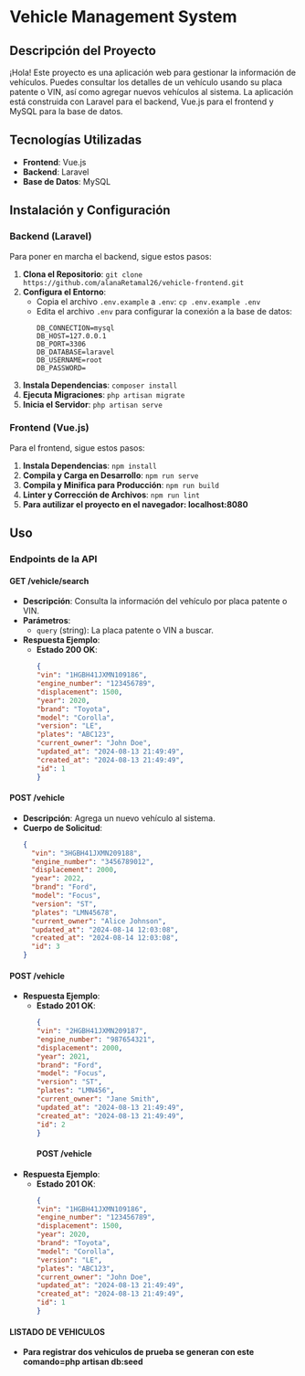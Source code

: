 # Vehicle Management System

## Descripción del Proyecto
¡Hola! Este proyecto es una aplicación web para gestionar la información de vehículos. Puedes consultar los detalles de un vehículo usando su placa patente o VIN, así como agregar nuevos vehículos al sistema. La aplicación está construida con Laravel para el backend, Vue.js para el frontend y MySQL para la base de datos.

## Tecnologías Utilizadas
- **Frontend**: Vue.js
- **Backend**: Laravel
- **Base de Datos**: MySQL

## Instalación y Configuración

### Backend (Laravel)
Para poner en marcha el backend, sigue estos pasos:
1. **Clona el Repositorio**: `git clone https://github.com/alanaRetamal26/vehicle-frontend.git`
2. **Configura el Entorno**:
   - Copia el archivo `.env.example` a `.env`: `cp .env.example .env`
   - Edita el archivo `.env` para configurar la conexión a la base de datos:
     ```plaintext
     DB_CONNECTION=mysql
     DB_HOST=127.0.0.1
     DB_PORT=3306
     DB_DATABASE=laravel
     DB_USERNAME=root
     DB_PASSWORD=
     ```
3. **Instala Dependencias**: `composer install`
4. **Ejecuta Migraciones**: `php artisan migrate`
5. **Inicia el Servidor**: `php artisan serve`

### Frontend (Vue.js)
Para el frontend, sigue estos pasos:
1. **Instala Dependencias**: `npm install`
2. **Compila y Carga en Desarrollo**: `npm run serve`
3. **Compila y Minifica para Producción**: `npm run build`
4. **Linter y Corrección de Archivos**: `npm run lint`
5. **Para autilizar el proyecto en el navegador: localhost:8080**

## Uso

### Endpoints de la API

#### GET /vehicle/search
- **Descripción**: Consulta la información del vehículo por placa patente o VIN.
- **Parámetros**:
  - `query` (string): La placa patente o VIN a buscar.
- **Respuesta Ejemplo**:
  - **Estado 200 OK**:
    ```json
    {
    "vin": "1HGBH41JXMN109186",
    "engine_number": "123456789",
    "displacement": 1500,
    "year": 2020,
    "brand": "Toyota",
    "model": "Corolla",
    "version": "LE",
    "plates": "ABC123",
    "current_owner": "John Doe",
    "updated_at": "2024-08-13 21:49:49",
    "created_at": "2024-08-13 21:49:49",
    "id": 1
    }
    ```

#### POST /vehicle
- **Descripción**: Agrega un nuevo vehículo al sistema.
- **Cuerpo de Solicitud**:
  ```json
  {
    "vin": "3HGBH41JXMN209188",
    "engine_number": "3456789012",
    "displacement": 2000,
    "year": 2022,
    "brand": "Ford",
    "model": "Focus",
    "version": "ST",
    "plates": "LMN45678",
    "current_owner": "Alice Johnson",
    "updated_at": "2024-08-14 12:03:08",
    "created_at": "2024-08-14 12:03:08",
    "id": 3
  }
#### POST /vehicle
- **Respuesta Ejemplo**:
  - **Estado 201 OK**:
    ```json
    {
    "vin": "2HGBH41JXMN209187",
    "engine_number": "987654321",
    "displacement": 2000,
    "year": 2021,
    "brand": "Ford",
    "model": "Focus",
    "version": "ST",
    "plates": "LMN456",
    "current_owner": "Jane Smith",
    "updated_at": "2024-08-13 21:49:49",
    "created_at": "2024-08-13 21:49:49",
    "id": 2
    }
      ```
    #### POST /vehicle
- **Respuesta Ejemplo**:
  - **Estado 201 OK**:
    ```json
    {
    "vin": "1HGBH41JXMN109186",
    "engine_number": "123456789",
    "displacement": 1500,
    "year": 2020,
    "brand": "Toyota",
    "model": "Corolla",
    "version": "LE",
    "plates": "ABC123",
    "current_owner": "John Doe",
    "updated_at": "2024-08-13 21:49:49",
    "created_at": "2024-08-13 21:49:49",
    "id": 1
    }
    ```
#### LISTADO DE VEHICULOS
- **Para registrar dos vehiculos de prueba se generan con este comando=php artisan db:seed**
